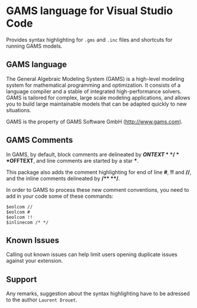 # GAMS language for Visual Studio Code

Provides syntax highlighting for `.gms` and `.inc` files and shortcuts for running GAMS models.

## GAMS language

The General Algebraic Modeling System (GAMS) is a high-level modeling system for mathematical programming and optimization. It consists of a language compiler and a stable of integrated high-performance solvers. GAMS is tailored for complex, large scale modeling applications, and allows you to build large maintainable models that can be adapted quickly to new situations.

GAMS is the property of GAMS Software GmbH (http://www.gams.com).

## GAMS Comments

In GAMS, by default, block comments are delineated by **$ONTEXT**/**$OFFTEXT**, 
and line comments are started by a star **\***.

This package also adds the comment highlighting for end of line **#**, **!!** and **//**,
and the inline comments delineated by **/\*\* \*\*/**.

In order to GAMS to process these new comment conventions,
you need to add in your code some of these commands:

	$eolcom //
	$eolcom #
	$eolcom !!
	$inlinecom /* */

## Known Issues

Calling out known issues can help limit users opening duplicate issues against your extension.

## Support

Any remarks, suggestion about the syntax highlighting have to be adressed to the author `Laurent Drouet`.